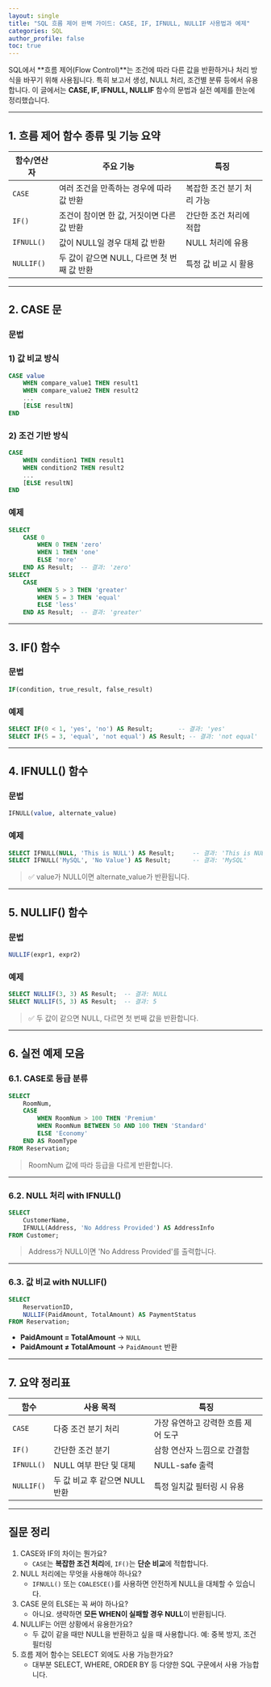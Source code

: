```yaml
---
layout: single
title: "SQL 흐름 제어 완벽 가이드: CASE, IF, IFNULL, NULLIF 사용법과 예제"
categories: SQL
author_profile: false
toc: true
---
```


SQL에서 **흐름 제어(Flow Control)**는 조건에 따라 다른 값을 반환하거나 처리 방식을 바꾸기 위해 사용됩니다. 특히 보고서 생성, NULL 처리, 조건별 분류 등에서 유용합니다. 이 글에서는 **CASE, IF, IFNULL, NULLIF** 함수의 문법과 실전 예제를 한눈에 정리했습니다.

------

## 1. 흐름 제어 함수 종류 및 기능 요약

| 함수/연산자 | 주요 기능                                   | 특징                       |
| ----------- | ------------------------------------------- | -------------------------- |
| `CASE`      | 여러 조건을 만족하는 경우에 따라 값 반환    | 복잡한 조건 분기 처리 가능 |
| `IF()`      | 조건이 참이면 한 값, 거짓이면 다른 값 반환  | 간단한 조건 처리에 적합    |
| `IFNULL()`  | 값이 NULL일 경우 대체 값 반환               | NULL 처리에 유용           |
| `NULLIF()`  | 두 값이 같으면 NULL, 다르면 첫 번째 값 반환 | 특정 값 비교 시 활용       |

------

## 2. CASE 문

### 문법

### 1) 값 비교 방식

```sql
CASE value
    WHEN compare_value1 THEN result1
    WHEN compare_value2 THEN result2
    ...
    [ELSE resultN]
END
```

### 2) 조건 기반 방식

```sql
CASE
    WHEN condition1 THEN result1
    WHEN condition2 THEN result2
    ...
    [ELSE resultN]
END
```

### 예제

```sql
SELECT
    CASE 0
        WHEN 0 THEN 'zero'
        WHEN 1 THEN 'one'
        ELSE 'more'
    END AS Result;  -- 결과: 'zero'
SELECT
    CASE
        WHEN 5 > 3 THEN 'greater'
        WHEN 5 = 3 THEN 'equal'
        ELSE 'less'
    END AS Result;  -- 결과: 'greater'
```

------

## 3. IF() 함수

### 문법

```sql
IF(condition, true_result, false_result)
```

### 예제

```sql
SELECT IF(0 < 1, 'yes', 'no') AS Result;       -- 결과: 'yes'
SELECT IF(5 = 3, 'equal', 'not equal') AS Result; -- 결과: 'not equal'
```

------

## 4. IFNULL() 함수

### 문법

```sql
IFNULL(value, alternate_value)
```

### 예제

```sql
SELECT IFNULL(NULL, 'This is NULL') AS Result;     -- 결과: 'This is NULL'
SELECT IFNULL('MySQL', 'No Value') AS Result;      -- 결과: 'MySQL'
```

> ✅ value가 NULL이면 alternate_value가 반환됩니다.

------

## 5. NULLIF() 함수

### 문법

```sql
NULLIF(expr1, expr2)
```

### 예제

```sql
SELECT NULLIF(3, 3) AS Result;  -- 결과: NULL
SELECT NULLIF(5, 3) AS Result;  -- 결과: 5
```

> ✅ 두 값이 같으면 NULL, 다르면 첫 번째 값을 반환합니다.

------

## 6. 실전 예제 모음

### 6.1. CASE로 등급 분류

```sql
SELECT
    RoomNum,
    CASE
        WHEN RoomNum > 100 THEN 'Premium'
        WHEN RoomNum BETWEEN 50 AND 100 THEN 'Standard'
        ELSE 'Economy'
    END AS RoomType
FROM Reservation;
```

> RoomNum 값에 따라 등급을 다르게 반환합니다.

------

### 6.2. NULL 처리 with IFNULL()

```sql
SELECT
    CustomerName,
    IFNULL(Address, 'No Address Provided') AS AddressInfo
FROM Customer;
```

> Address가 NULL이면 'No Address Provided'를 출력합니다.

------

### 6.3. 값 비교 with NULLIF()

```sql
SELECT
    ReservationID,
    NULLIF(PaidAmount, TotalAmount) AS PaymentStatus
FROM Reservation;
```

- **PaidAmount = TotalAmount** → `NULL`
- **PaidAmount ≠ TotalAmount** → `PaidAmount` 반환

------

## 7. 요약 정리표

| 함수       | 사용 목적                      | 특징                                |
| ---------- | ------------------------------ | ----------------------------------- |
| `CASE`     | 다중 조건 분기 처리            | 가장 유연하고 강력한 흐름 제어 도구 |
| `IF()`     | 간단한 조건 분기               | 삼항 연산자 느낌으로 간결함         |
| `IFNULL()` | NULL 여부 판단 및 대체         | NULL-safe 출력                      |
| `NULLIF()` | 두 값 비교 후 같으면 NULL 반환 | 특정 일치값 필터링 시 유용          |

------

## 질문 정리

1. CASE와 IF의 차이는 뭔가요?
   - `CASE`는 **복잡한 조건 처리**에, `IF()`는 **단순 비교**에 적합합니다.
2. NULL 처리에는 무엇을 사용해야 하나요?
   - `IFNULL()` 또는 `COALESCE()`를 사용하면 안전하게 NULL을 대체할 수 있습니다.
3. CASE 문의 ELSE는 꼭 써야 하나요?
   - 아니요. 생략하면 **모든 WHEN이 실패할 경우 NULL**이 반환됩니다.
4. NULLIF는 어떤 상황에서 유용한가요?
   - 두 값이 같을 때만 NULL을 반환하고 싶을 때 사용합니다. 예: 중복 방지, 조건 필터링
5. 흐름 제어 함수는 SELECT 외에도 사용 가능한가요?
   - 대부분 SELECT, WHERE, ORDER BY 등 다양한 SQL 구문에서 사용 가능합니다.
